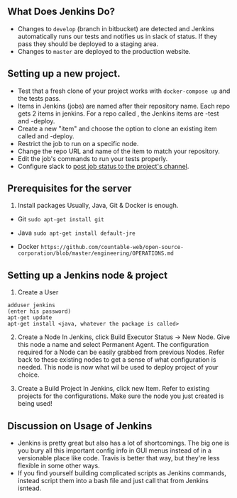 

## What Does Jenkins Do?

  * Changes to `develop` (branch in bitbucket) are detected and Jenkins automatically runs our tests and notifies us in slack of status. If they pass they should be deployed to a staging area.
  * Changes to `master` are deployed to the production website.

## Setting up a new project.

  * Test that a fresh clone of your project works with `docker-compose up` and the tests pass.
  * Items in Jenkins (jobs) are named after their repository name. Each repo gets 2 items in jenkins. For a repo called <repo name>, the Jenkins items are <repo-name>-test and <repo-name>-deploy.
  * Create a new "item" and choose the option to clone an existing item called <repo name> and <repo name>-deploy.
  * Restrict the job to run on a specific node.
  * Change the repo URL and name of the item to match your repository.
  * Edit the job's commands to run your tests properly.
  * Configure slack to [post job status to the project's channel](https://github.com/jenkinsci/slack-plugin#install-instructions-for-slack).
 
## Prerequisites for the server

   1. Install packages
   Usually, Java, Git & Docker is enough.

   * Git
   ``
   sudo apt-get install git
   ``

   * Java
   ``
   sudo apt-get install default-jre
   ``

   * Docker
   ``
   https://github.com/countable-web/open-source-corporation/blob/master/engineering/OPERATIONS.md
   ``

## Setting up a Jenkins node & project

   1. Create a User
   ```
   adduser jenkins
   (enter his password)
   apt-get update
   apt-get install <java, whatever the package is called>
   ```
   
   2. Create a Node
   In Jenkins, click Build Executor Status -> New Node.  Give this node a name and select Permanent Agent.
   The configuration required for a Node can be easily grabbed from previous Nodes. Refer back to these existing
   nodes to get a sense of what configuration is needed. This node is now what wil be used to deploy project of your choice.
   
   3. Create a Build Project
   In Jenkins, click new Item. Refer to existing projects for the configurations. 
   Make sure the node you just created is being used!

## Discussion on Usage of Jenkins

  * Jenkins is pretty great but also has a lot of shortcomings. The big one is you bury all this important config info in GUI menus instead of in a versionable place like code. Travis is better that way, but they're less flexible in some other ways.
  * If you find yourself building complicated scripts as Jenkins commands, instead script them into a bash file and just call that from Jenkins isntead.
